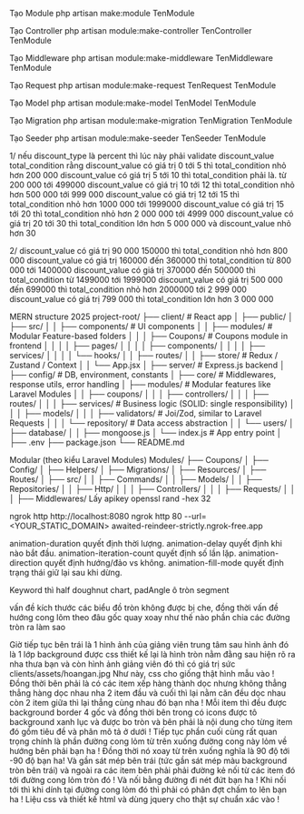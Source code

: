 Tạo Module
php artisan make:module TenModule

Tạo Controller
php artisan module:make-controller TenController TenModule

Tạo Middleware
php artisan module:make-middleware TenMiddleware TenModule

Tạo Request
php artisan module:make-request TenRequest TenModule

Tạo Model
php artisan module:make-model TenModel TenModule

Tạo Migration
php artisan module:make-migration TenMigration TenModule

Tạo Seeder
php artisan module:make-seeder TenSeeder TenModule


1/ nếu discount_type là percent thì lúc này phải validate discount_value total_condition rằng
discount_value có giá trị 0 tới 5 thì total_condition nhỏ hơn 200 000
discount_value có giá trị 5 tới 10 thì total_condition phải là. từ  200 000 tới 499000
discount_value có giá trị 10 tới 12 thì total_condition nhỏ hơn 500 000 tới 999 000
discount_value có giá trị 12 tới 15 thì total_condition nhỏ hơn 1000 000 tới 1999000
discount_value có giá trị 15 tới 20 thì total_condition nhỏ hơn 2 000 000 tới 4999 000
discount_value có giá trị 20 tới 30 thì total_condition lớn hơn 5 000 000
và discount_value nhỏ hơn 30 

2/
discount_value có giá trị 90 000 150000 thì total_condition nhỏ hơn 800 000
discount_value có giá trị 160000 đến 360000 thì total_condition từ  800 000 tới 1400000
discount_value có giá trị 370000 đến 500000 thì total_condition từ 1499000 tới 1999000
discount_value có giá trị 500 000 đến 699000 thì total_condition nhỏ hơn 2000000 tới 2 999 000
discount_value có giá trị 799 000  thì total_condition lớn hơn 3 000 000


MERN  structure 2025
project-root/
├── client/                        # React app
│   ├── public/
│   ├── src/
│   │   ├── components/           # UI components
│   │   ├── modules/              # Modular Feature-based folders
│   │   │   ├── Coupons/          # Coupons module in frontend
│   │   │   │   ├── pages/
│   │   │   │   ├── components/
│   │   │   │   ├── services/
│   │   │   │   └── hooks/
│   │   ├── routes/
│   │   ├── store/                # Redux / Zustand / Context
│   │   └── App.jsx
│
├── server/                       # Express.js backend
│   ├── config/                   # DB, environment, constants
│   ├── core/                     # Middlewares, response utils, error handling
│   ├── modules/                 # Modular features like Laravel Modules
│   │   ├── coupons/
│   │   │   ├── controllers/
│   │   │   ├── routes/
│   │   │   ├── services/        # Business logic (SOLID: single responsibility)
│   │   │   ├── models/
│   │   │   ├── validators/      # Joi/Zod, similar to Laravel Requests
│   │   │   └── repository/      # Data access abstraction
│   │   └── users/
│   ├── database/
│   │   ├── mongoose.js
│   └── index.js                 # App entry point
│
├── .env
├── package.json
└── README.md

Modular (theo kiểu Laravel Modules)
Modules/
├── Coupons/
│   ├── Config/
│   ├── Helpers/
│   ├── Migrations/
│   ├── Resources/
│   ├── Routes/
│   ├── src/
│   │   ├── Commands/
│   │   ├── Models/
│   │   ├── Repositories/
│   │   ├── Http/
│   │   │   ├── Controllers/
│   │   │   ├── Requests/
│   │   │   ├── Middlewares/
Lấy apikey
openssl rand -hex 32

ngrok http http://localhost:8080
ngrok http 80 --url=<YOUR_STATIC_DOMAIN>
awaited-reindeer-strictly.ngrok-free.app

animation-duration quyết định thời lượng.
animation-delay quyết định khi nào bắt đầu.
animation-iteration-count quyết định số lần lặp.
animation-direction quyết định hướng/đảo vs không.
animation-fill-mode quyết định trạng thái giữ lại sau khi dừng.

Keyword thì half doughnut chart, padAngle
ô tròn segment

vấn đề kích thước các biểu đồ tròn không được bị che, đồng thời vấn đề hướng cong lõm theo đâu gốc quay xoay như thế nào 
phần chia các đường tròn ra làm sao 

Giờ tiếp tục bên trái là 1 hình ảnh của giảng viên trung tâm sau hình ảnh đó là 1 lớp background được css thiết kế lại là hình tròn nằm đằng sau hiện rõ ra nha thưa bạn và còn hình ảnh giảng viên đó thì có giá trị sức clients/assets/hoangan.jpg Như này, css cho giống thật hình mẫu vào ! Đồng thời bên phải là có các item xếp hàng thành dọc nhưng không thẳng thẳng hàng dọc nhau nha 2 item đầu và cuối thì lại nằm căn đều dọc nhau còn 2 item giữa thì lại thẳng cùng nhau đó bạn nha ! Mỗi item thì đều được background border 4 gốc và đồng thời bên trong có icons được tô background xanh lục và được bo tròn và bên phải là nội dung cho từng item đó gồm tiêu đề và phân mô tả ở dưới ! Tiếp tục phần cuối cùng rất quan trọng chính là phần đường cong lỏm từ trên xuống đường cong này lỏm về hướng bên phải bạn ha ! Đồng thời nó xoay từ trên xuống nghĩa là 90 độ tới -90 độ bạn ha! Và gần sát mép bên trái (tức gần sát mép màu background tròn bên trái) và ngoài ra các item bên phải phải đường kẻ nối từ các item đó tới đường cong lỏm tròn đó ! Và nối bằng đường đi nét đứt bạn ha ! Khi nối tới thì khi dính tại đường cong lỏm đó thì phải có phân đợt chấm to lên bạn ha ! Liệu css và thiết kế html và dùng jquery cho thật sự chuẩn xác vào ! 
